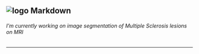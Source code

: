 
![logo Markdown](https://radiologyassistant.nl/img/containers/main/multiple-sclerosis/a50979777c4e89_MS-or-Vasc.jpg/630d3322da7b00f470b5806a5b936b11.jpg "Markdown")
---
###### I’m currently working on image segmentation of Multiple Sclerosis lesions on MRI
---
